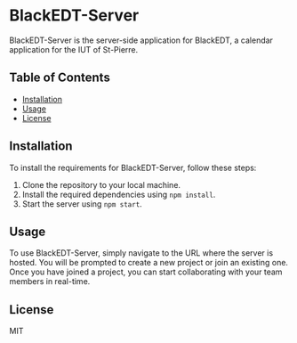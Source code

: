 # BlackEDT-Server

BlackEDT-Server is the server-side application for BlackEDT, a calendar application for the IUT of St-Pierre.

## Table of Contents

- [Installation](#installation)
- [Usage](#usage)
- [License](#license)

## Installation

To install the requirements for BlackEDT-Server, follow these steps:

1. Clone the repository to your local machine.
2. Install the required dependencies using `npm install`.
3. Start the server using `npm start`.

## Usage

To use BlackEDT-Server, simply navigate to the URL where the server is hosted. You will be prompted to create a new project or join an existing one. Once you have joined a project, you can start collaborating with your team members in real-time.

## License

MIT
